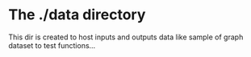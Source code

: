 # The ./data directory

This dir is created to host inputs and outputs data like sample
of graph dataset to test functions...
